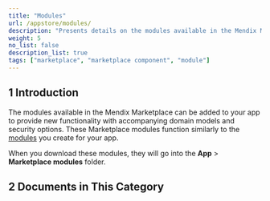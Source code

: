 ```yaml
---
title: "Modules"
url: /appstore/modules/
description: "Presents details on the modules available in the Mendix Marketplace."
weight: 5
no_list: false
description_list: true
tags: ["marketplace", "marketplace component", "module"]
---
```


## 1 Introduction

The modules available in the Mendix Marketplace can be added to your app to provide new functionality with accompanying domain models and security options. These Marketplace modules function similarly to the [modules](/refguide/modules/) you create for your app. 

When you download these modules, they will go into the **App** > **Marketplace modules** folder.

## 2 Documents in This Category

